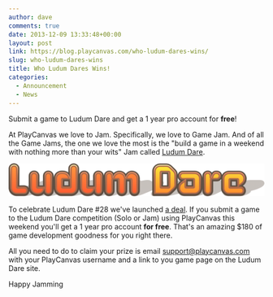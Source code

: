 ```yaml
---
author: dave
comments: true
date: 2013-12-09 13:33:48+00:00
layout: post
link: https://blog.playcanvas.com/who-ludum-dares-wins/
slug: who-ludum-dares-wins
title: Who Ludum Dares Wins!
categories:
  - Announcement
  - News
---
```


Submit a game to Ludum Dare and get a 1 year pro account for **free**!

At PlayCanvas we love to Jam. Specifically, we love to Game Jam. And of all the Game Jams, the one we love the most is the "build a game in a weekend with nothing more than your wits" Jam called [Ludum Dare](https://ludumdare.com/).

[![Ludum Dare logo](/assets/media/LudumDare.png)](/assets/media/LudumDare.png)

To celebrate Ludum Dare #28 we've launched [a deal](http://www.ludumdare.com/compo/2013/12/08/ludum-deals-for-ld28/). If you submit a game to the Ludum Dare competition (Solo or Jam) using PlayCanvas this weekend you'll get a 1 year pro account **for free**. That's an amazing $180 of game development goodness for you right there.

All you need to do to claim your prize is email <support@playcanvas.com> with your PlayCanvas username and a link to you game page on the Ludum Dare site.

Happy Jamming
